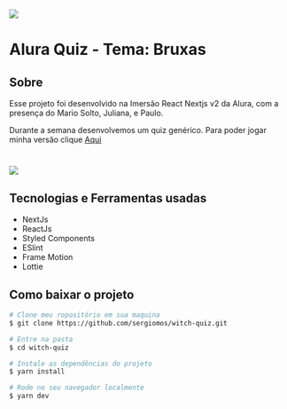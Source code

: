 <h1 aling="center">
<img src="https://ik.imagekit.io/sergiomos/logo-imersao-react-nextjs.1609362171_GUPID8DO3.svg">
</h1>

# Alura Quiz - Tema: Bruxas

## Sobre

Esse projeto foi desenvolvido na Imersão React Nextjs v2 da Alura, com a presença do Mario Solto, Juliana, e Paulo.

Durante a semana desenvolvemos um quiz genérico. Para poder jogar minha versão clique [Aqui](https://witchquiz.sergiomos.vercel.app/)


<h1>
<img src="https://ik.imagekit.io/sergiomos/ezgif.com-gif-maker__1__xwRpLGFJw.gif">
</h1>

## Tecnologias e Ferramentas usadas
- NextJs
- ReactJs
- Styled Components
- ESlint
- Frame Motion
- Lottie

## Como baixar o projeto

```bash
# Clone meu ropositório em sua maquina
$ git clone https://github.com/sergiomos/witch-quiz.git

# Entre na pasta
$ cd witch-quiz

# Instale as dependências do projeto
$ yarn install

# Rode no seu navegador localmente
$ yarn dev
```